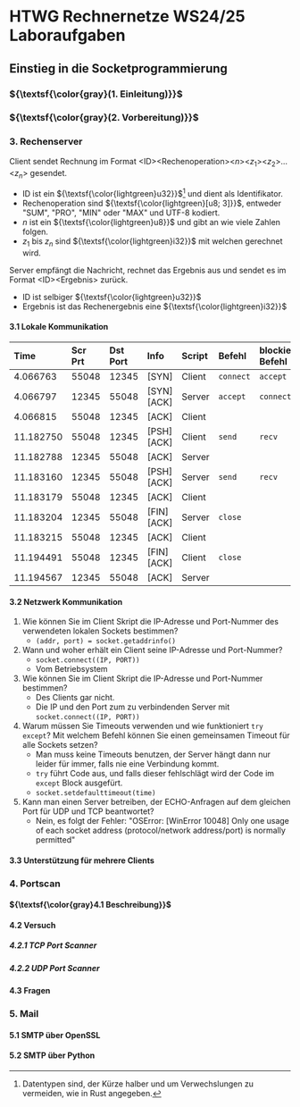 # HTWG Rechnernetze WS24/25 Laboraufgaben

## Einstieg in die Socketprogrammierung
### ${\textsf{\color{gray}(1. Einleitung)}}$
### ${\textsf{\color{gray}(2. Vorbereitung)}}$
### 3. Rechenserver
Client sendet Rechnung im Format \<ID>\<Rechenoperation>\<$n$\>\<$z_1$\>\<$z_2$\>...\<$z_n$\> gesendet.
- ID ist ein ${\textsf{\color{lightgreen}u32}}$[^1] und dient als Identifikator.
- Rechenoperation sind ${\textsf{\color{lightgreen}[u8; 3]}}$, entweder "SUM", "PRO", "MIN" oder "MAX" und UTF-8 kodiert.
- $n$ ist ein ${\textsf{\color{lightgreen}u8}}$ und gibt an wie viele Zahlen folgen.
- $z_1$ bis $z_n$ sind ${\textsf{\color{lightgreen}i32}}$ mit welchen gerechnet wird.

Server empfängt die Nachricht, rechnet das Ergebnis aus und sendet es im Format \<ID>\<Ergebnis> zurück.
- ID ist selbiger ${\textsf{\color{lightgreen}u32}}$
- Ergebnis ist das Rechenergebnis eine ${\textsf{\color{lightgreen}i32}}$

#### 3.1 Lokale Kommunikation
|Time     |Scr Prt|Dst Port|Info      |Script|Befehl   |blockierender Befehl|
|:--------|:------|:-------|:---------|:-----|:--------|:-------------------|
|4.066763 |55048  |12345   |[SYN]     |Client|`connect`|`accept`            |
|4.066797 |12345  |55048   |[SYN][ACK]|Server|`accept` |`connect`           |
|4.066815 |55048  |12345   |[ACK]     |Client|         |                    |
|11.182750|55048  |12345   |[PSH][ACK]|Client|`send`   |`recv`              |
|11.182788|12345  |55048   |[ACK]     |Server|         |                    |
|11.183160|12345  |55048   |[PSH][ACK]|Server|`send`   |`recv`              |
|11.183179|55048  |12345   |[ACK]     |Client|         |                    |
|11.183204|12345  |55048   |[FIN][ACK]|Server|`close`  |                    |
|11.183215|55048  |12345   |[ACK]     |Client|         |                    |
|11.194491|55048  |12345   |[FIN][ACK]|Client|`close`  |                    |
|11.194567|12345  |55048   |[ACK]     |Server|         |                    |


#### 3.2 Netzwerk Kommunikation
1. Wie können Sie im Client Skript die IP-Adresse und Port-Nummer des verwendeten lokalen Sockets bestimmen?
    - `(addr, port) = socket.getaddrinfo()`
2. Wann und woher erhält ein Client seine IP-Adresse und Port-Nummer?
    - `socket.connect((IP, PORT))`
    - Vom Betriebsystem
3. Wie können Sie im Client Skript die IP-Adresse und Port-Nummer bestimmen?
    - Des Clients gar nicht.
    - Die IP und den Port zum zu verbindenden Server mit `socket.connect((IP, PORT))`
4. Warum müssen Sie Timeouts verwenden und wie funktioniert `try except`? Mit welchem Befehl können Sie einen gemeinsamen Timeout für alle Sockets setzen?
    - Man muss keine Timeouts benutzen, der Server hängt dann nur leider für immer, falls nie eine Verbindung kommt.
    - `try` führt Code aus, und falls dieser fehlschlägt wird der Code im `except` Block ausgefürt.
    - `socket.setdefaulttimeout(time)`
5. Kann man einen Server betreiben, der ECHO-Anfragen auf dem gleichen Port für UDP und TCP beantwortet?
    - Nein, es folgt der Fehler: "OSError: [WinError 10048] Only one usage of each socket address (protocol/network address/port) is normally permitted"

#### 3.3 Unterstützung für mehrere Clients

### 4. Portscan
#### ${\textsf{\color{gray}4.1 Beschreibung}}$

#### 4.2 Versuch
##### 4.2.1 TCP Port Scanner

##### 4.2.2 UDP Port Scanner

#### 4.3 Fragen

### 5. Mail
#### 5.1 SMTP über OpenSSL

#### 5.2 SMTP über Python

[^1]: Datentypen sind, der Kürze halber und um Verwechslungen zu vermeiden, wie in Rust angegeben.